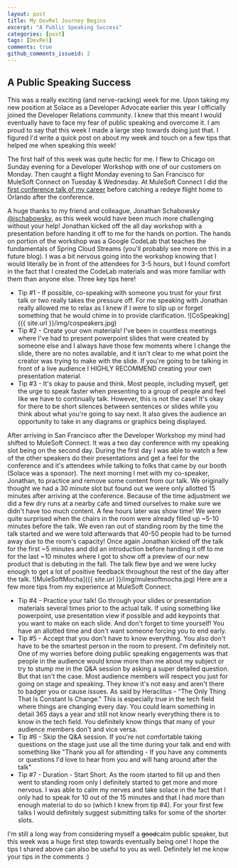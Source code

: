 ```yaml
---
layout: post
title: My DevRel Journey Begins
excerpt: "A Public Speaking Success"
categories: [post]
tags: [DevRel]
comments: true
github_comments_issueid: 2
---
```


## A Public Speaking Success 
This was a really exciting (and nerve-racking) week for me. Upon taking my new position at Solace as a Developer Advocate earlier this year I officially joined the Developer Relations community. I knew that this meant I would eventually have to face my fear of public speaking and overcome it. I am proud to say that this week I made a large step towards doing just that. I figured I'd write a quick post on about my week and touch on a few tips that helped me when speaking this week! 

The first half of this week was quite hectic for me. I flew to Chicago on Sunday evening for a Developer Workshop with one of our customers on Monday. Then caught a flight Monday evening to San Francisco for MuleSoft Connect on Tuesday & Wednesday. At MuleSoft Connect I did the [first conference talk of my career](https://www.marcd.dev/articles/2019-06/mulesoft-connect) before catching a redeye flight home to Orlando after the conference. 

A huge thanks to my friend and colleague, Jonathan Schabowsky [@jschabowsky](https://twitter.com/jschabowsky), as this week would have been much more challenging without your help! Jonathan kicked off the all day workshop with a presentation before handing it off to me for the hands on portion. The hands on portion of the workshop was a Google CodeLab that teaches the fundamentals of Spring Cloud Streams (you'll probably see more on this in a future blog). I was a bit nervous going into the workshop knowing that I would literally be in front of the attendees for 3-5 hours, but I found comfort in the fact that I created the CodeLab materials and was more familiar with them than anyone else. Three key tips here! 

* Tip #1 - If possible, co-speaking with someone you trust for your first talk or two really takes the pressure off. For me speaking with Jonathan really allowed me to relax as I knew if I were to slip up or forget something that he would chime in to provide clarification. 
![CoSpeaking]({{ site.url }}/img/cospeakers.jpg)
* Tip #2 - Create your own materials! I've been in countless meetings where I've had to present powerpoint slides that were created by someone else and I always have those few moments where I change the slide, there are no notes available, and it isn't clear to me what point the creator was trying to make with the slide. If you're going to be talking in front of a live audience I HIGHLY RECOMMEND creating your own presentation material.
* Tip #3 - It's okay to pause and think. Most people, including myself, get the urge to speak faster when presenting to a group of people and feel like we have to continually talk. However, this is not the case! It's okay for there to be short silences between sentences or slides while you think about what you're going to say next. It also gives the audience an opportunity to take in any diagrams or graphics being displayed.

After arriving in San Francisco after the Developer Workshop my mind had shifted to MuleSoft Connect. It was a two day conference with my speaking slot being on the second day. During the first day I was able to watch a few of the other speakers do their presentations and get a feel for the conference and it's attendees while talking to folks that came by our booth (Solace was a sponsor). The next morning I met with my co-speaker, Jonathan, to practice and remove some content from our talk. We originally thought we had a 30 minute slot but found out we were only allotted 15 minutes after arriving at the conference. Because of the time adjustment we did a few dry runs at a nearby cafe and timed ourselves to make sure we didn't have too much content. A few hours later was show time! We were quite surprised when the chairs in the room were already filled up ~5-10 minutes before the talk. We even ran out of standing room by the time the talk started and we were told afterwards that 40-50 people had to be turned away due to the room's capacity! Once again Jonathan kicked off the talk for the first ~5 minutes and did an introduction before handing it off to me for the last ~10 minutes where I got to show off a preview of our new product that is debuting in the fall. The talk flew bye and we were lucky enough to get a lot of positive feedback throughout the rest of the day after the talk. 
![MuleSoftMocha]({{ site.url }}/img/mulesoftmocha.jpg)
Here are a few more tips from my experience at MuleSoft Connect:

* Tip #4 - Practice your talk! Go through your slides or presentation materials several times prior to the actual talk. If using something like powerpoint, use presentation view if possible and add keypoints that you want to make on each slide. And don't forget to time yourself! You have an allotted time and don't want someone forcing you to end early.
* Tip #5 - Accept that you don't have to know everything. You also don't have to be the smartest person in the room to present. I'm definitely not. One of my worries before doing public speaking engagements was that people in the audience would know more than me about my subject or try to stump me in the Q&A session by asking a super detailed question. But that isn't the case. Most audience members will respect you just for going on stage and speaking. They know it's not easy and aren't there to badger you or cause issues. As said by Heraclitus - “The Only Thing That Is Constant Is Change." This is especially true in the tech field where things are changing every day. You could learn something in detail 365 days a year and still not know nearly everything there is to know in the tech field. You definitely know things that many of your audience members don't and vice versa. 
* Tip #6 - Skip the Q&A session. If you're not comfortable taking questions on the stage just use all the time during your talk and end with something like "Thank you all for attending - If you have any comments or questions I'd love to hear from you and will hang around after the talk"  
* Tip #7 - Duration - Start Short. As the room started to fill up and then went to standing room only I definitely started to get more and more nervous. I was able to calm my nerves and take solace in the fact that I only had to speak for 10 out of the 15 minutes and that I had more than enough material to do so (which I knew from tip #4). For your first few talks I would definitely suggest submitting talks for some of the shorter slots. 

I'm still a long way from considering myself a ~~good~~calm public speaker, but this week was a huge first step towards eventually being one! I hope the tips I shared above can also be useful to you as well. Definitely let me know your tips in the comments :) 
